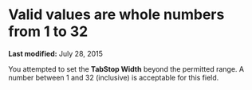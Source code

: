 
# Valid values are whole numbers from 1 to 32

 **Last modified:** July 28, 2015

You attempted to set the  **TabStop Width** beyond the permitted range. A number between 1 and 32 (inclusive) is acceptable for this field.
